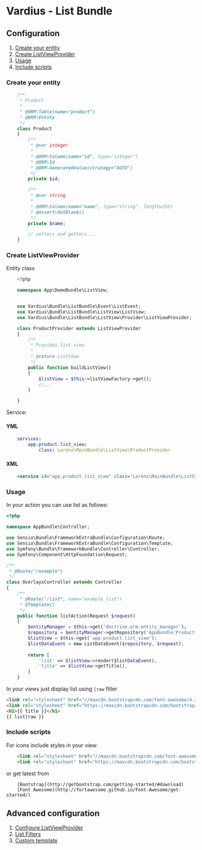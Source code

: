 Vardius - List Bundle
======================================

Configuration
----------------
1. [Create your entity](#create-your-entity)
2. [Create ListViewProvider](#create-listviewprovider)
3. [Usage](#usage)
4. [Include scripts](#include-scripts)

### Create your entity

``` php
    /**
     * Product
     *
     * @ORM\Table(name="product")
     * @ORM\Entity
     */
    class Product
    {
        /**
         * @var integer
         *
         * @ORM\Column(name="id", type="integer")
         * @ORM\Id
         * @ORM\GeneratedValue(strategy="AUTO")
         */
        private $id;

        /**
         * @var string
         *
         * @ORM\Column(name="name", type="string", length=255)
         * @Assert\NotBlank()
         */
        private $name;

        // setters and getters...
    }
```

### Create ListViewProvider
Entity class

``` php
    <?php

    namespace App\DemoBundle\ListView;


    use Vardius\Bundle\ListBundle\Event\ListEvent;
    use Vardius\Bundle\ListBundle\ListView\ListView;
    use Vardius\Bundle\ListBundle\ListView\Provider\ListViewProvider;

    class ProductProvider extends ListViewProvider
    {
        /**
         * Provides list view
         *
         * @return ListView
         */
        public function buildListView()
        {
            $listView = $this->listViewFactory->get();
            //...
        }

    }
```

Service:
#### YML
``` yml
    services:
        app.product.list_view:
            class: Lorenz\MainBundle\ListView\ProductProvider
```
#### XML
``` xml
    <service id="app.product.list_view" class="Lorenz\MainBundle\ListView\ProductProvider" parent="vardius_list.list_view.provider"/>
```

### Usage

In your action you can use list as follows:

``` php
<?php

namespace AppBundle\Controller;

use Sensio\Bundle\FrameworkExtraBundle\Configuration\Route;
use Sensio\Bundle\FrameworkExtraBundle\Configuration\Template;
use Symfony\Bundle\FrameworkBundle\Controller\Controller;
use Symfony\Component\HttpFoundation\Request;

/**
 * @Route("/example")
 */
class OverlaysController extends Controller
{
    /**
     * @Route("/list", name="example_list")
     * @Template()
     */
    public function listAction(Request $request)
    {
        $entityManager = $this->get('doctrine.orm.entity_manager');
        $repository = $entityManager->getRepository('AppBundle:Product');
        $listView = $this->get('app.product.list_view');
        $listDataEvent = new ListDataEvent($repository, $request);
        
        return [
            'list' => $listView->render($listDataEvent),
            'title' => $listView->getTitle(),
        ]
    }
```

In your views just display list using `|raw` filter

``` html
<link rel="stylesheet" href="//maxcdn.bootstrapcdn.com/font-awesome/4.3.0/css/font-awesome.min.css">
<link rel="stylesheet" href="https://maxcdn.bootstrapcdn.com/bootstrap/3.3.2/css/bootstrap.min.css">
<h1>{{ title }}</h1>
{{ list|raw }}
```

### Include scripts

For icons include styles in your view:

``` html
    <link rel="stylesheet" href="//maxcdn.bootstrapcdn.com/font-awesome/4.3.0/css/font-awesome.min.css">
    <link rel="stylesheet" href="https://maxcdn.bootstrapcdn.com/bootstrap/3.3.2/css/bootstrap.min.css">
```

or get latest from

        [Bootstrap](http://getbootstrap.com/getting-started/#download)
        [Font Awesome](http://fortawesome.github.io/Font-Awesome/get-started/)

Advanced configuration
----------------
1. [Configure ListViewProvider](provider.md)
2. [List Filters](filter.md)
3. [Custom template](template.md)
